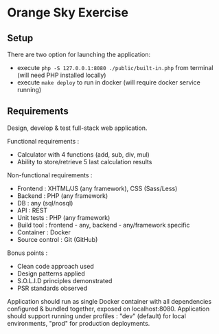 # Orange Sky Exercise

## Setup

There are two option for launching the application:

- execute `php -S 127.0.0.1:8080 ./public/built-in.php` from terminal (will need PHP installed locally)
- execute `make deploy` to run in docker (will require docker service running)

## Requirements

Design, develop & test full-stack web application.

Functional requirements :

- Calculator with 4 functions (add, sub, div, mul)
- Ability to store/retrieve 5 last calculation results 

Non-functional requirements :

- Frontend : XHTML/JS (any framework), CSS (Sass/Less)
- Backend : PHP (any framework)
- DB : any (sql/nosql)
- API : REST
- Unit tests : PHP (any framework)
- Build tool : frontend - any, backend - any/framework specific
- Container : Docker
- Source control : Git (GitHub)

Bonus points :

- Clean code approach used
- Design patterns applied
- S.O.L.I.D principles demonstrated
- PSR standards observed


Application should run as single Docker container with all dependencies configured & bundled together, exposed on localhost:8080.
Application should support running under profiles : "dev" (default) for local environments, "prod" for production deployments.

